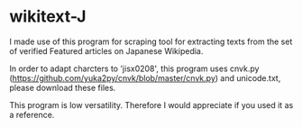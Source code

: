 # wikitext-J
I made use of this program for scraping tool for extracting texts from the set of verified Featured articles on Japanese Wikipedia.

In order to adapt charcters to 'jisx0208', this program uses cnvk.py (https://github.com/yuka2py/cnvk/blob/master/cnvk.py) and unicode.txt, please download these files.

This program is low versatility. Therefore I would appreciate if you used it as a reference. 
